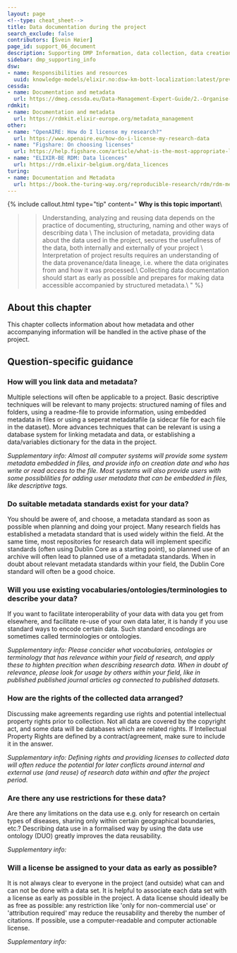 ```yaml
---
layout: page
<!--type: cheat_sheet-->
title: Data documentation during the project
search_exclude: false
contributors: [Svein Høier]
page_id: support_06_document
description: Supporting DMP Information, data collection, data creation, data generation, data production
sidebar: dmp_supporting_info
dsw:
- name: Responsibilities and resources
  uuid: knowledge-models/elixir.no:dsw-km-bott-localization:latest/preview?questionUuid=b1df3c74-0b1f-4574-81c4-4cc2d780c1af
cessda:
- name: Documentation and metadata
  url: https://dmeg.cessda.eu/Data-Management-Expert-Guide/2.-Organise-Document/Documentation-and-metadata
rdmkit:
- name: Documentation and metadata
  url: https://rdmkit.elixir-europe.org/metadata_management
other:
- name: "OpenAIRE: How do I license my research?"
  url: https://www.openaire.eu/how-do-i-license-my-research-data
- name: "Figshare: On choosing licenses"
  url: https://help.figshare.com/article/what-is-the-most-appropriate-licence-for-my-research
- name: "ELIXIR-BE RDM: Data licences"
  url: https://rdm.elixir-belgium.org/data_licences 
turing:
- name: Documentation and Metadata
  url: https://book.the-turing-way.org/reproducible-research/rdm/rdm-metadata
---
```


{% include callout.html type="tip" content="
**Why is this topic important**\\
>> Understanding, analyzing and reusing data depends on the practice of documenting, structuring, naming and other ways of describing data \\
>> The inclusion of metadata, providing data about the data used in the project, secures the usefullness of the data, both internally and externally of your project \\
>> Interpretation of project results requires an understanding of the data provenance/data lineage, i.e. where the data originates from and how it was processed.\\
>> Collecting data documentation should start as early as possible and prepares for making data accessible accompanied by structured metadata.\\
" %}

## About this chapter

This chapter collects information about how metadata and other accompanying information will be handled in the active phase of the project. 

## Question-specific guidance

### How will you link data and metadata?

Multiple selections will often be applicable to a project. Basic descriptive techniques will be relevant to many projects: structured naming of files and folders, using a readme-file to provide information, using embedded metadata in files or using a seperat metadatafile (a sidecar file for each file in the dataset). More advances techniques that can be relevant is using a database system for linking metadata and data, or establishing a data/variables dictionary for the data in the project. 

_Supplementary info: Almost all computer systems will provide some system metadata embedded in files, and provide info on creation date and who has write or read access to the file. Most systems will also provide users with some possiblilities for adding user metadata that can be embedded in files, like descriptive tags._

### Do suitable metadata standards exist for your data?

You should be awere of, and choose, a metadata standard as soon as possible when planning and doing your project. Many research fields has established a metadata standard that is used widely within the field. At the same time, most repositories for research data will implement specific standards (often using Dublin Core as a starting point), so planned use of an archive will often lead to planned use of a metadata standards. When in doubt about relevant metadata standards within your field, the Dublin Core standard will often be a good choice.    

### Will you use existing vocabularies/ontologies/terminologies to describe your data?

If you want to facilitate interoperability of your data with data you get from elsewhere, and facilitate re-use of your own data later, it is handy if you use standard ways to encode certain data. Such standard encodings are sometimes called terminologies or ontologies.

_Supplementary info: Please concider what vocabularies, ontologies or terminology that has relevance within your field of research, and apply these to highten precition when describing research data. When in doubt of relevance, please look for usage by others within your field, like in published published journal articles og connected to published datasets._  

### How are the rights of the collected data arranged?

Discussing make agreements regarding use rights and potential intellectual property rights prior to collection.
Not all data are covered by the copyright act, and some data will be databases which are related rights. 
If Intellectual Property Rights are defined by a contract/agreement, make sure to include it in the answer.

_Supplementary info: Defining rights and providing licenses to collected data will often reduce the potential for later conflicts around internal and external use (and reuse) of research data within and after the project period._

### Are there any use restrictions for these data?

Are there any limitations on the data use e.g. only for research on certain types of diseases, sharing only within certain geographical boundaries, etc.?
Describing data use in a formalised way by using the data use ontology (DUO) greatly improves the data reusability. 

_Supplementary info:_


### Will a license be assigned to your data as early as possible? 

It is not always clear to everyone in the project (and outside) what can and can not be done with a data set. It is helpful to associate each data set with a license as early as possible in the project. A data license should ideally be as free as possible: any restriction like 'only for non-commercial use' or 'attribution required' may reduce the reusability and thereby the number of citations. If possible, use a computer-readable and computer actionable license.

_Supplementary info:_

